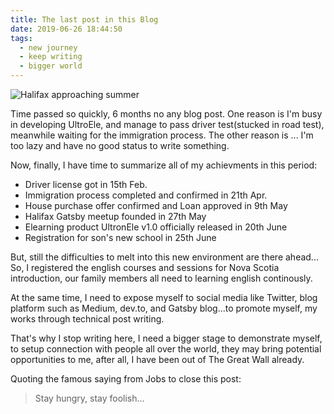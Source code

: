 ```yaml
---
title: The last post in this Blog
date: 2019-06-26 18:44:50
tags:
  - new journey
  - keep writing
  - bigger world
---
```


![Halifax approaching summer](/img/halifax_summer.jpg)

Time passed so quickly, 6 months no any blog post. One reason is I'm busy in developing UltroEle, and manage to pass driver test(stucked in road test), meanwhile waiting for the immigration process. The other reason is ... I'm too lazy and have no good status to write something.

Now, finally, I have time to summarize all of my achievments in this period:

* Driver license got in 15th Feb.
* Immigration process completed and confirmed in 21th Apr.
* House purchase offer confirmed and Loan approved in 9th May
* Halifax Gatsby meetup founded in 27th May
* Elearning product UltronEle v1.0 officially released in 20th June
* Registration for son's new school in 25th June

But, still the difficulties to melt into this new environment are there ahead... So, I registered the english courses and sessions for Nova Scotia introduction, our family members all need to learning english continously. 

At the same time, I need to expose myself to social media like Twitter, blog platform such as Medium, dev.to, and Gatsby blog...to promote myself, my works through technical post writing.

That's why I stop writing here, I need a bigger stage to demonstrate myself, to setup connection with people all over the world, they may bring potential opportunities to me, after all, I have been out of The Great Wall already. 

Quoting the famous saying from Jobs to close this post: 

> Stay hungry, stay foolish...